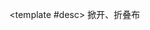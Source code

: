 <script setup>
  import Burqas from './Components/Burqas/index.vue'
</script>

<ContainerBox title="基础用法">

<template #desc>
掀开、折叠布
</template>

<div class="demoBox">
<Burqas />
</div>

<ShowCode>
<template #codes>

```vue
<template>
  <div class="demo">
    <transition name="burqas">
      <div class="Burqas" v-show="show">
        <transition name="fade">
          <div class="box" v-show="box_show">
            <h1>Hello World!</h1>
          </div>
        </transition>
      </div>
    </transition>
  </div>
</template>
<script setup lang="ts">
import { onMounted, ref } from 'vue';

const show = ref(false);
const box_show = ref(false);

onMounted(() => {
  show.value = true;
  setTimeout(() => {
    box_show.value = true;
  }, 1000);

  setInterval(() => {
    show.value = !show.value;
    setTimeout(() => {
      box_show.value = !box_show.value;
    }, 1000);
  }, 2000);
});
</script>
<style scoped lang="less">
.flex {
  display: flex;
  justify-content: center;
  align-items: center;
}
.demo {
  position: relative;
  width: 100%;
  height: 50vh;
  .Burqas {
    .flex();
    width: 100%;
    height: 100%;
    background-color: var(--contrast1-color);
    .box {
      .flex();
      h1 {
        font-size: 5vw;
        color: var(--contrast2-color);
      }
    }
  }
}

.fade-enter-from,
.fade-leave-active {
  opacity: 0;
}
.fade-leave-active,
.fade-enter-active {
  transition: all 0.5s;
}
</style>
```

</template>
</ShowCode>

<ShowCode iskey>
<template #codes>

```css
.burqas-enter-active {
  animation: burqas-in 1s;
}

.burqas-leave-active {
  animation: burqas-out 1s;
}

@keyframes burqas-in {
  0% {
    clip-path: polygon(0 0, 0 100%, 0 50%, 0 100%);
  }
  50% {
    clip-path: polygon(0 0, 100% 0, 0 50%, 0% 100%);
  }
  100% {
    clip-path: polygon(0 0, 100% 0, 100% 100%, 0% 100%);
  }
}

@keyframes burqas-out {
  0% {
    clip-path: polygon(0 0, 100% 0, 100% 100%, 0% 100%);
  }
  50% {
    clip-path: polygon(0 0, 100% 0, 100% 100%, 100% 50%);
  }
  100% {
    clip-path: polygon(100% 100%, 100% 0, 100% 100%, 100% 50%);
  }
}
```

</template>
</ShowCode>
</ContainerBox>

